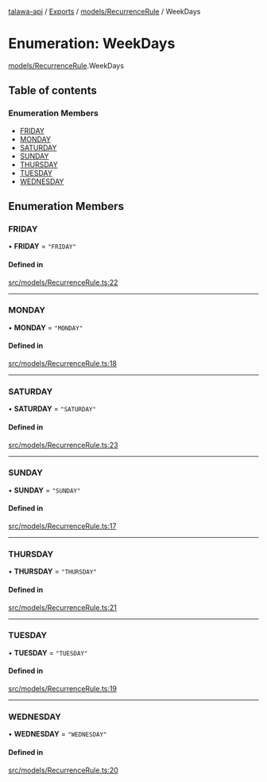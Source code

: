 [talawa-api](../README.md) / [Exports](../modules.md) / [models/RecurrenceRule](../modules/models_RecurrenceRule.md) / WeekDays

# Enumeration: WeekDays

[models/RecurrenceRule](../modules/models_RecurrenceRule.md).WeekDays

## Table of contents

### Enumeration Members

- [FRIDAY](models_RecurrenceRule.WeekDays.md#friday)
- [MONDAY](models_RecurrenceRule.WeekDays.md#monday)
- [SATURDAY](models_RecurrenceRule.WeekDays.md#saturday)
- [SUNDAY](models_RecurrenceRule.WeekDays.md#sunday)
- [THURSDAY](models_RecurrenceRule.WeekDays.md#thursday)
- [TUESDAY](models_RecurrenceRule.WeekDays.md#tuesday)
- [WEDNESDAY](models_RecurrenceRule.WeekDays.md#wednesday)

## Enumeration Members

### FRIDAY

• **FRIDAY** = ``"FRIDAY"``

#### Defined in

[src/models/RecurrenceRule.ts:22](https://github.com/PalisadoesFoundation/talawa-api/blob/0deccac/src/models/RecurrenceRule.ts#L22)

___

### MONDAY

• **MONDAY** = ``"MONDAY"``

#### Defined in

[src/models/RecurrenceRule.ts:18](https://github.com/PalisadoesFoundation/talawa-api/blob/0deccac/src/models/RecurrenceRule.ts#L18)

___

### SATURDAY

• **SATURDAY** = ``"SATURDAY"``

#### Defined in

[src/models/RecurrenceRule.ts:23](https://github.com/PalisadoesFoundation/talawa-api/blob/0deccac/src/models/RecurrenceRule.ts#L23)

___

### SUNDAY

• **SUNDAY** = ``"SUNDAY"``

#### Defined in

[src/models/RecurrenceRule.ts:17](https://github.com/PalisadoesFoundation/talawa-api/blob/0deccac/src/models/RecurrenceRule.ts#L17)

___

### THURSDAY

• **THURSDAY** = ``"THURSDAY"``

#### Defined in

[src/models/RecurrenceRule.ts:21](https://github.com/PalisadoesFoundation/talawa-api/blob/0deccac/src/models/RecurrenceRule.ts#L21)

___

### TUESDAY

• **TUESDAY** = ``"TUESDAY"``

#### Defined in

[src/models/RecurrenceRule.ts:19](https://github.com/PalisadoesFoundation/talawa-api/blob/0deccac/src/models/RecurrenceRule.ts#L19)

___

### WEDNESDAY

• **WEDNESDAY** = ``"WEDNESDAY"``

#### Defined in

[src/models/RecurrenceRule.ts:20](https://github.com/PalisadoesFoundation/talawa-api/blob/0deccac/src/models/RecurrenceRule.ts#L20)
